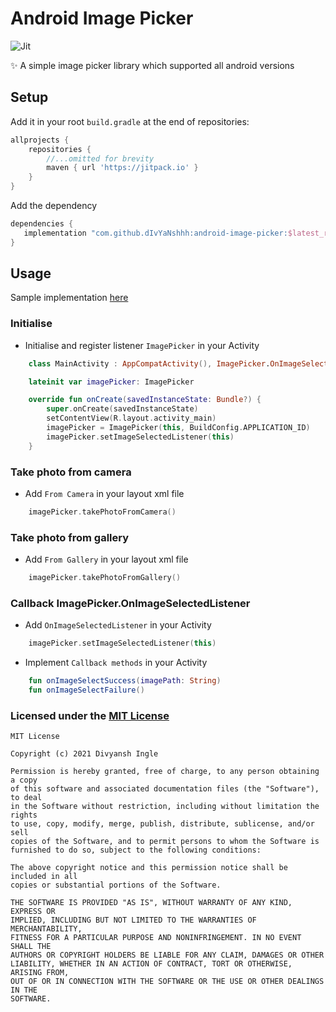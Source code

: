 # Android Image Picker
![Jit](https://img.shields.io/jitpack/v/github/dIvYaNshhh/android-image-picker?style=for-the-badge&color=2F9319) 


:sparkles: A simple image picker library which supported all android versions


## Setup

Add it in your root `build.gradle` at the end of repositories:

```groovy
allprojects {
    repositories {
        //...omitted for brevity
        maven { url 'https://jitpack.io' }
    }
}
```



Add the dependency

```groovy
dependencies {
   implementation "com.github.dIvYaNshhh:android-image-picker:$latest_release"
}
```

## Usage
Sample implementation [here](app/)

### Initialise

- Initialise and register listener `ImagePicker` in your Activity


```kotlin
    class MainActivity : AppCompatActivity(), ImagePicker.OnImageSelectedListener {

    lateinit var imagePicker: ImagePicker

    override fun onCreate(savedInstanceState: Bundle?) {
        super.onCreate(savedInstanceState)
        setContentView(R.layout.activity_main)
        imagePicker = ImagePicker(this, BuildConfig.APPLICATION_ID)
        imagePicker.setImageSelectedListener(this)
    }
```

### Take photo from camera

- Add `From Camera` in your layout xml file

```kotlin
    imagePicker.takePhotoFromCamera()
```

### Take photo from gallery

- Add `From Gallery` in your layout xml file

```kotlin
    imagePicker.takePhotoFromGallery()
```

### Callback ImagePicker.OnImageSelectedListener

- Add `OnImageSelectedListener` in your Activity

```kotlin
    imagePicker.setImageSelectedListener(this)

```

- Implement `Callback methods` in your Activity

```kotlin
    fun onImageSelectSuccess(imagePath: String)
    fun onImageSelectFailure()
```



### Licensed under the [MIT License](LICENSE)

```
MIT License

Copyright (c) 2021 Divyansh Ingle

Permission is hereby granted, free of charge, to any person obtaining a copy
of this software and associated documentation files (the "Software"), to deal
in the Software without restriction, including without limitation the rights
to use, copy, modify, merge, publish, distribute, sublicense, and/or sell
copies of the Software, and to permit persons to whom the Software is
furnished to do so, subject to the following conditions:

The above copyright notice and this permission notice shall be included in all
copies or substantial portions of the Software.

THE SOFTWARE IS PROVIDED "AS IS", WITHOUT WARRANTY OF ANY KIND, EXPRESS OR
IMPLIED, INCLUDING BUT NOT LIMITED TO THE WARRANTIES OF MERCHANTABILITY,
FITNESS FOR A PARTICULAR PURPOSE AND NONINFRINGEMENT. IN NO EVENT SHALL THE
AUTHORS OR COPYRIGHT HOLDERS BE LIABLE FOR ANY CLAIM, DAMAGES OR OTHER
LIABILITY, WHETHER IN AN ACTION OF CONTRACT, TORT OR OTHERWISE, ARISING FROM,
OUT OF OR IN CONNECTION WITH THE SOFTWARE OR THE USE OR OTHER DEALINGS IN THE
SOFTWARE.
```

